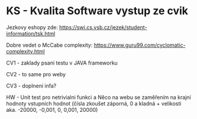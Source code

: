 # KS - Kvalita Software vystup ze cvik

Jezkovy eshopy zde:
https://swi.cs.vsb.cz/jezek/student-information/tsk.html

Dobre vedet o McCabe complexity:
https://www.guru99.com/cyclomatic-complexity.html

CV1 - zaklady psani testu v JAVA frameworku

CV2 - to same pro weby

CV3 - doplneni infa?

HW - Unit test pro netrivialni funkci a Něco na webu se zaměřením na krajní hodnoty vstupních hodnot (čísla zkoušet záporná, 0 a kladná + velikosti aka. -20000, -0,001, 0, 0,001, 20000)

